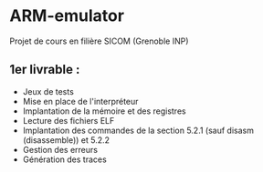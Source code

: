 # ARM-emulator
Projet de cours en filière SICOM (Grenoble INP)

## 1er livrable :

- Jeux de tests
- Mise en place de l'interpréteur
- Implantation de la mémoire et des registres
- Lecture des fichiers ELF
- Implantation des commandes de la section 5.2.1 (sauf disasm (disassemble)) et 5.2.2
- Gestion des erreurs
- Génération des traces
